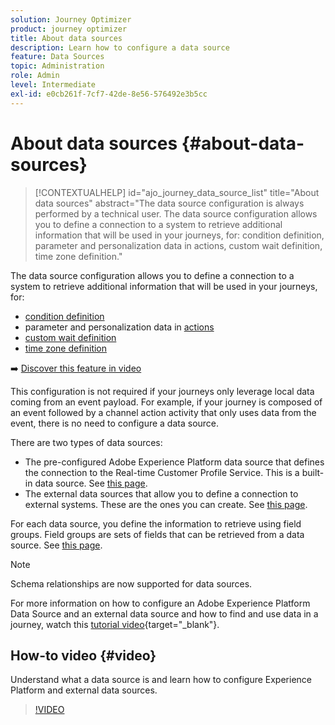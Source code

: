 ```yaml
---
solution: Journey Optimizer
product: journey optimizer
title: About data sources
description: Learn how to configure a data source
feature: Data Sources
topic: Administration
role: Admin
level: Intermediate
exl-id: e0cb261f-7cf7-42de-8e56-576492e3b5cc
---
```

# About data sources {#about-data-sources}

>[!CONTEXTUALHELP]
>id="ajo_journey_data_source_list"
>title="About data sources"
>abstract="The data source configuration is always performed by a technical user. The data source configuration allows you to define a connection to a system to retrieve additional information that will be used in your journeys, for: condition definition, parameter and personalization data in actions, custom wait definition, time zone definition."

The data source configuration allows you to define a connection to a system to retrieve additional information that will be used in your journeys, for:

* [condition definition](../building-journeys/condition-activity.md)
* parameter and personalization data in [actions](../action/action.md)
* [custom wait definition](../building-journeys/wait-activity.md#custom)
* [time zone definition](../building-journeys/timezone-management.md)

➡️ [Discover this feature in video](#video)

This configuration is not required if your journeys only leverage local data coming from an event payload. For example, if your journey is composed of an event followed by a channel action activity that only uses data from the event, there is no need to configure a data source.

There are two types of data sources:

* The pre-configured Adobe Experience Platform data source that defines the connection to the Real-time Customer Profile Service. This is a built-in data source. See [this page](../datasource/adobe-experience-platform-data-source.md).
* The external data sources that allow you to define a connection to external systems. These are the ones you can create. See [this page](../datasource/external-data-sources.md).

For each data source, you define the information to retrieve using field groups. Field groups are sets of fields that can be retrieved from a data source. See [this page](../datasource/configure-data-sources.md#define-field-groups).

>[!NOTE]
>
>Schema relationships are now supported for data sources.

For more information on how to configure an Adobe Experience Platform Data Source and an external data source and how to find and use data in a journey, watch this [tutorial video](https://experienceleague.adobe.com/docs/journey-optimizer-learn/tutorials/journey-configuration/configure-data-sources.html){target="_blank"}.

## How-to video {#video}

Understand what a data source is and learn how to configure Experience Platform and external data sources.

>[!VIDEO](https://video.tv.adobe.com/v/334256?quality=12)

